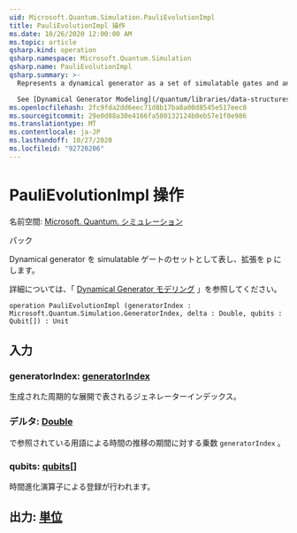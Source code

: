 ```yaml
---
uid: Microsoft.Quantum.Simulation.PauliEvolutionImpl
title: PauliEvolutionImpl 操作
ms.date: 10/26/2020 12:00:00 AM
ms.topic: article
qsharp.kind: operation
qsharp.namespace: Microsoft.Quantum.Simulation
qsharp.name: PauliEvolutionImpl
qsharp.summary: >-
  Represents a dynamical generator as a set of simulatable gates and an expansion in the Pauli basis.

  See [Dynamical Generator Modeling](/quantum/libraries/data-structures#dynamical-generator-modeling) for more details.
ms.openlocfilehash: 2fc9fda2dd6eec71d8b17ba8a00d8545e517eec8
ms.sourcegitcommit: 29e0d88a30e4166fa580132124b0eb57e1f0e986
ms.translationtype: MT
ms.contentlocale: ja-JP
ms.lasthandoff: 10/27/2020
ms.locfileid: "92720206"
---
```

# <a name="paulievolutionimpl-operation"></a>PauliEvolutionImpl 操作

名前空間: [Microsoft. Quantum. シミュレーション](xref:Microsoft.Quantum.Simulation)

パック [](https://nuget.org/packages/)


Dynamical generator を simulatable ゲートのセットとして表し、拡張を p にします。

詳細については、「 [Dynamical Generator モデリング](/quantum/libraries/data-structures#dynamical-generator-modeling) 」を参照してください。

```qsharp
operation PauliEvolutionImpl (generatorIndex : Microsoft.Quantum.Simulation.GeneratorIndex, delta : Double, qubits : Qubit[]) : Unit
```


## <a name="input"></a>入力

### <a name="generatorindex--generatorindex"></a>generatorIndex: [generatorIndex](xref:Microsoft.Quantum.Simulation.GeneratorIndex)

生成された周期的な展開で表されるジェネレーターインデックス。


### <a name="delta--double"></a>デルタ: [Double](xref:microsoft.quantum.lang-ref.double)

で参照されている用語による時間の推移の期間に対する乗数 `generatorIndex` 。


### <a name="qubits--qubit"></a>qubits: [qubits](xref:microsoft.quantum.lang-ref.qubit)[]

時間進化演算子による登録が行われます。



## <a name="output--unit"></a>出力: [単位](xref:microsoft.quantum.lang-ref.unit)

